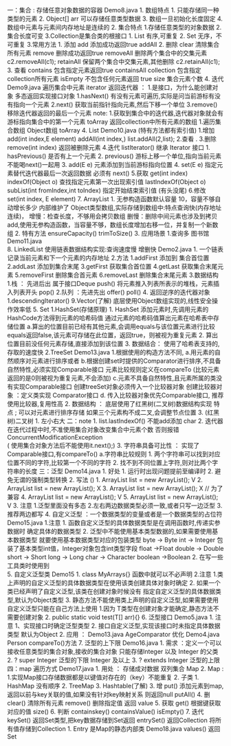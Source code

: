 一：集合 : 存储任意对象数据的容器 Demo8.java
    1. 数组特点
        1. 只能存储同一种类型的元素
        2. Object[] arr 可以存储任意类型数据
        3. 数组一旦初始化长度固定
        4. 数组中元素与元素间内存地址是连续的
    2. 集合特点
        1.存储任意类型的对象数据
        2.集合长度可变
        3.Collection是集合类的根接口
            1. List 有序,可重复
            2. Set  无序，不可重复
    3.常用方法
        1. 添加
            add  添加成功返回true
            addAll
        2. 删除
            clear  清除集合所有元素
            remove  删除成功返回true
            removeAll 删除两个集合中的交集元素 c2.removeAll(c1);
            retainAll 保留两个集合中交集元素,其他删除 c2.retainAll(c1);
        3. 查看
            contains  包含指定元素返回true
            containsAll  collection 包含指定collection所有元素
            isEmpty      不包含任何元素返回 true
            size        集合元素个数
        4. 迭代  Demo9.java   遍历集合中元素
            iterator 返回迭代器 ： 1.是接口，为什么能创建对象  多态返回实现接口对象
                1.hasNext()  有没有元素可遍历,实际是问当前游标有没有指向一个元素
                2.next()    获取当前指针指向元素,然后下移一个单位
                3.remove()   移除迭代器返回的最后一个元素
            note:
                1.获取到集合中的迭代器,迭代器对象就会有游标指向集合中的第一个元素
            toArray  返回collection中所有元素的数组
                1.遍历集合数组 Object数组  toArray
    4. List   Demo10.java  (特有方法都有索引值)
        1.增加
            add(int index,E element)
            addAll(int index,)      list.addAll(2,list);
        2.查看
            .
        3.删除 
            remove(int index)  返回被删除元素
        4.迭代
            listIterator()  继承 Iterator 接口
                1. hasPrevious()   是否有上一个元素
                2. previous()     游标上移一个单位,指向当前元素 不能喝next()一起用
                3. add(E e)       元素添加到当前游标指向位置
                4. set(E e)       指定元素替代迭代器最后一次返回数据  必须有 next()
        5.获取
            get(int index)
            indexOf(Object o)   查找指定元素第一次出现索引值
            lastIndexOf(Object o)
            subList(int fromIndex,int toIndex) 指定开始结束索引值 (有头没尾)
        6.修改
            set(int index, E element)
        7. ArrayList
            1. 无参构造函数默认容量 10，容量不够自动增长多少
                内部维护了 Object类型数组,实际存储到数组中:特点查询快(内存地址连续)，
                增慢：检查长度，不够用会拷贝数组
                删慢：删除中间元素也涉及到拷贝
                add,使用无参构造函数，当容量不够，数组长度增加右移一位，并复制一个新数组
            2. 特有方法
                ensureCapacity()
                trimToSize()
            3. 应用场景
                1.查询多   图书馆  Demo11.java   
        8. LinkedList  使用链表数据结构实现:查询速度慢 增删快  Demo2.java
            1. 一个链表记录当前元素和下一个元素的内存地址
            2.方法
                1.addFirst  添加到 集合首位置
                2.addLast   添加到集合末尾
                3.getFirst  获取集合首位置
                4.getLast   获取集合末尾元素
                5.removeFirst  删除集合首元素
                6.removeLast    删除集合末尾元素
            3.数据结构
                1.栈 ： 先进后出  属于接口Deque
                    push() 将元素推入列表所表示的堆栈，元素插入列表开头
                    pop()
                2.队列 ：先进先出
                    offer()
                    poll()
            4. 返回逆序的迭代器对象
                1.descendingIterator()
        9.Vector(了解)
            底层使用Object数组实现的,线性安全操作效率低
    5. Set
        1.HashSet(存储原理)
            1. HashSet 添加元素时,先调用元素的HashCode方法得到元素的哈希码值
                通过元素的哈希码值算出元素在哈希表中存储位置
               a.算出的位置目前已经有其他元素,会调用equals与该位置元素进行比较 
               equals返回false,该元素可存储在此位置，返回true，则被视为重复元素
            2. 算出位置目前没任何元素存储,直接添加到该位置
            3. 数据结合：
                使用了哈希表支持的, 存取的速度快
        2.TreeSet  Demo13.java
            1.根据使用的构造方法不同,
                a.用元素的自然顺序对元素进行排序或者
                b.根据创建set时提供的Comparator进行排序,不具备自然特性,必须实现Comparable接口
                  元素比较规则定义在compareTo (比较元素返回的是0则被视为重复元素,不会添加)
                c.元素不具备自然特性,且元素所属的类没有实现Comparable接口
                    创建treeSet对象必须传入一个比较器对象 
                    创建比较器对象 ：定义类实现 Comparator接口
                d. 传入比较器对象优先Comparable接口,
                    推荐使用比较器,复用性高
            2. 数据结构 ： 底层使用了红黑树(二叉树)数据结构实现
                特点 ; 可以对元素进行排序存储
                如果三个元素构不成二叉,会调整节点位置
            3. (红黑树)二叉树
                1. 左小右大
二：note
    1. list.lastIndexOf()   不能add添加 char
    2. 迭代器在迭代过程中时,不准使用集合对象改变集合中元素个数
        否则报错 ConcurrentModificationException  
        ( 使用集合对象方法后不能使用it.next();)
    3. 字符串具备可比性 ： 实现了Comparable接口,有compareTo()
        a.字符串比较规则
            1. 两个字符串可以找到对应位置不同的字符,比较第一个不同的字符
            2. 找不到不同位置上字符,则对比两个字符串的长度
三：泛型  Demo14.java
    1. 好处
        1. 运行时出现问题提前至编译时
        2. 避免无谓的强制类型转换
    2. 写法 ()
        1. ArrayList<String> list = new ArrayList<String>(); V
        2. ArrayList<Object> list = new ArrayList<String>(); X
        3. ArrayList<String> list = new ArrayList<Object>(); X
        // 为了兼容
        4. ArrayList list = new ArrayList<String>();         V
        5. ArrayList<String> list = new ArrayList();         V
    3. 注意
        1.泛型里面没有多态
        2.左右两边数据类型必须一致,或者只写一边泛型
        3.推荐两边都写
    4. 自定义泛型 ：一个数据类型的变量或者是一个数据类型的占位符  Demo15.java
        1.注意
            1. 函数自定义泛型的具体数据类型是在调用函数时,传递实参数据时
                确定具体的数据类型
            2. 泛型中不能使用基本类型数据的,如果需要使用基本数据类型
                就要使用基本数据类型对应的包装类型
                byte -> Byte
                int  -> Integer 包装了基本类型int值，Integer对象包含int类型字段
                float ->Float
                double -> Double
                short -> Short
                long -> Long
                char -> Character
                boolean ->Boolean
         2. 在写一些工具类时使用到    
    5. 自定义泛型类    Demo15
        1. class MyArrays<T>{} 函数中就可以不必声明
        2.注意
            1.类上声明的自定义泛型的具体数据类型在使用该类创建具体对象时确定
            2. 如果一个类已经声明了自定义泛型,该类在创建对象时候没有
            指定自定义泛型的具体数据类型,默认为Object类型
            3. 静态方法不能使用类上声明的自定义泛型,如果需要使用自定义泛型只能在自己方法上使用
                1.因为 T类型在创建对象才能确定,静态方法不需要创建对象
                2. public  static <T> void test(T[] arr){}
    6. 泛型接口  Demo5.java
        1. 注意
            1、实现接口时确定泛型类型
            2. 接口自定义泛型,实现该接口时未指定具体数据类型
                默认为Object
        2. 应用 ： Demo13.java AgeComparator 优化
                   Demo4.java  Person   compareTo()方法
    7. 泛型的上下限   Demo16.java
        1. 需求 ：定义一个可以接收任意类型的集合对象,接收的集合对象
                只能存储Integer 以及 Integer 的父类
        2. ? super Integer  泛型的下限  Integer 及以上
        3. ? extends Integer  泛型的上限
四：map 遍历方式   Demo17.java
    1. 用处 ： 存储成对数据  双列集合 Map
    2. Map : 
        1.实现Map接口存储数据都是以键值对存在的（key）不能重复
        2. 子类
            1. HashMap  没有顺序
            2. TreeMap
            3. Hashtable(了解)
         3. 增
            put()
                添加元素到map,返回以前与key关联的值,如果没有针对key映射关系
                则返回null
            putAll()
         4. 删
            clear()  清除所有元素
            remove()  删除指定值 返回 value
         5. 获取
            get()   根据键获取对应的值
            size()
         6. 判断
            containskey()
            containsValue()
            isEmpty()
         7. 迭代
            keySet()    返回Set类型,把key数据存储到Set返回
            entrySet()  返回Collection  将所有值存储到Collection
                1. Entry 是Map的静态内部类  Demo18.java
            values()    返回Set